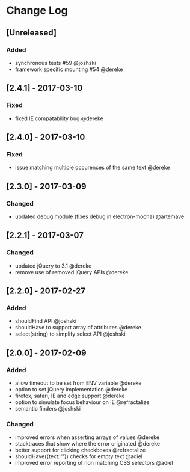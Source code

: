 # Change Log

## [Unreleased]
### Added
- synchronous tests #59 @joshski  
- framework specific mounting #54 @dereke

## [2.4.1] - 2017-03-10
### Fixed
 - fixed IE compatability bug @dereke

## [2.4.0] - 2017-03-10
### Fixed
 - issue matching multiple occurences of the same text @dereke

## [2.3.0] - 2017-03-09
### Changed
- updated debug module (fixes debug in electron-mocha) @artemave

## [2.2.1] - 2017-03-07
### Changed
- updated jQuery to 3.1 @dereke
- remove use of removed jQuery APIs @dereke 

## [2.2.0] - 2017-02-27
### Added
- shouldFind API @joshski
- shouldHave to support array of attributes @dereke
- select(string) to simplify select API @joshski

## [2.0.0] - 2017-02-09
### Added
- allow timeout to be set from ENV variable @dereke
- option to set jQuery implementation @dereke
- firefox, safari, IE and edge support @dereke
- option to simulate focus behaviour on IE @refractalize
- semantic finders @joshski

### Changed
- improved errors when asserting arrays of values @dereke
- stacktraces that show where the error originated @dereke
- better support for clicking checkboxes @refractalize
- shouldHave({text: ''}) checks for empty text @adiel
- improved error reporting of non matching CSS selectors @adiel
